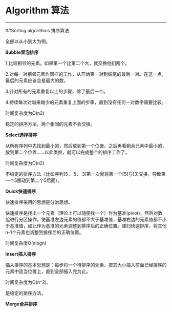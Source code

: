 # Algorithm 算法

---

##Sorting algorithms 排序算法

全部以从小到大为例。

**Bubble冒泡排序**

1.比较相邻的元素。如果第一个比第二个大，就交换他们两个。

2.对每一对相邻元素作同样的工作，从开始第一对到结尾的最后一对。在这一点，最后的元素应该会是最大的数。

3.针对所有的元素重复以上的步骤，除了最后一个。

4.持续每次对越来越少的元素重复上面的步骤，直到没有任何一对数字需要比较。

时间复杂度为O(n2)

稳定的排序方法，两个相同的元素不会交换。

**Select选择排序**

从所有序列中先找到最小的，然后放到第一个位置。之后再看剩余元素中最小的，放到第二个位置……以此类推，就可以完成整个的排序工作了。

时间复杂度为O(n2)

不稳定的排序方法（比如序列[5， 5， 3]第一次就将第一个[5]与[3]交换，导致第一个5挪动到第二个5后面）。

**Quick快速排序**

快速排序采用的思想是分治思想。

快速排序是找出一个元素（理论上可以随便找一个）作为基准(pivot)，然后对数组进行分区操作，使基准左边元素的值都不大于基准值，基准右边的元素值都不小于基准值，如此作为基准的元素调整到排序后的正确位置。递归快速排序，将其他n-1个元素也调整到排序后的正确位置。

时间复杂度O(nlogn)

**Insert插入排序**

插入排序的基本思想是：每步将一个待排序的元素，按其大小插入前面已经排序的元素中适当位置上，直到全部插入完为止。

时间复杂度为O(n^2)。

是稳定的排序方法。

**Merge合并排序**
